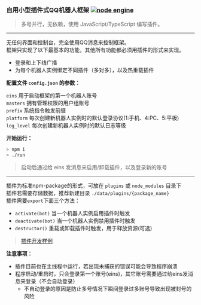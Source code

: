### **自用小型插件式QQ机器人框架** [![node engine](https://img.shields.io/badge/node-%3E%20v14-green)](https://nodejs.org)

> 多号并行，无依赖，使用 JavaScript/TypeScript 编写插件。

----

无任何界面和控制台，完全使用QQ消息来控制框架。  
框架只实现了以下最基本的功能，其他所有功能都必须用插件的形式来实现。

* 登录和上下线广播
* 为每个机器人实例绑定不同插件（多对多），以及热重载插件

**配置文件 `config.json` 的参数：**

`eins` 用于启动框架的第一个机器人账号  
`masters` 拥有管理权限的用户组账号  
`prefix` 系统指令触发前缀  
`platform` 每次创建新机器人实例时的默认登录协议(1:手机、4:PC、5:平板)  
`log_level` 每次创建新机器人实例时的默认日志等级  

**开始运行：**

```bash
> npm i
> ./run
```

> 启动后通过给 eins 发消息来启用/卸载插件，以及登录新的账号

----

插件为标准npm-package的形式，可放在 `plugins` 或 `node_modules` 目录下  
插件若需要存储数据，推荐新建目录 `./data/plugins/{package_name}`  
插件需要`export`下面三个方法：

* `activate(bot)` 当一个机器人实例启用插件时触发
* `deactivate(bot)` 当一个机器人实例禁用插件时触发
* `destructor()` 重载或卸载插件时触发，用于释放资源(可选)

> [插件开发样例](./plugins)

**注意事项：**

* 插件目前也在主线程中运行，若出现未捕获的错误可能会导致程序崩溃  
* 程序启动/重启时，只会登录第一个账号(eins)，其它账号需要通过给eins发消息来登录（不会自动登录）
  * 不自动登录的原因是防止多号情况下瞬间登录过多账号导致出现被封号的风险

